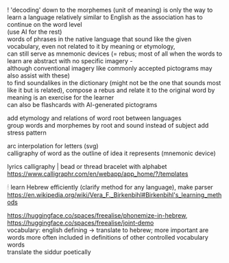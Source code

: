 
! 'decoding' down to the morphemes (unit of meaning) is only the way to learn a language relatively similar to English as the association has to continue on the word level  
(use AI for the rest)  
words of phrases in the native language that sound like the given vocabulary, even not related to it by meaning or etymology,  
can still serve as mnemonic devices (= rebus; most of all when the words to learn are abstract with no specific imagery -  
although conventional imagery like commonly accepted pictograms may also assist with these)  
to find soundalikes in the dictionary (might not be the one that sounds most like it but is related), compose a rebus and relate it to the original word by meaning is an exercise for the learner  
can also be flashcards with AI-generated pictograms  

add etymology and relations of word root between languages  
group words and morphemes by root and sound instead of subject
add stress pattern  

arc interpolation for letters (svg)  
calligraphy of word as the outline of idea it represents (mnemonic device)  
  
lyrics calligraphy | bead or thread bracelet with alphabet  
https://www.calligraphr.com/en/webapp/app_home/?/templates  
  
🕯 learn Hebrew efficiently (clarify method for any language), make parser  
https://en.wikipedia.org/wiki/Vera_F._Birkenbihl#Birkenbihl's_learning_methods  
  
https://huggingface.co/spaces/freealise/phonemize-in-hebrew, https://huggingface.co/spaces/freealise/joint-demo  
vocabulary: english defining -> translate to hebrew; more important are words more often included in definitions of other controlled vocabulary words  
translate the siddur poetically  

